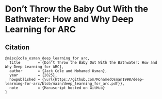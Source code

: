 # Don’t Throw the Baby Out With the Bathwater: How and Why Deep Learning for ARC

## Citation
```
@misc{cole_osman_deep_learning_for_arc,
  title        = {Don’t Throw the Baby Out With the Bathwater: How and Why Deep Learning for ARC},
  author       = {Jack Cole and Mohamed Osman},
  year         = {2025},
  howpublished = {\url{https://github.com/MohamedOsman1998/deep-learning-for-arc/blob/main/deep_learning_for_arc.pdf}},
  note         = {Manuscript hosted on GitHub}
}

```

